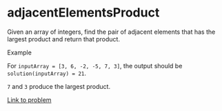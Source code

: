 # adjacentElementsProduct

Given an array of integers, find the pair of adjacent elements that has the largest product and return that product.

Example

For `inputArray = [3, 6, -2, -5, 7, 3]`, the output should be `solution(inputArray) = 21`.

`7` and `3` produce the largest product.

[Link to problem](https://app.codesignal.com/arcade/intro/level-2/xzKiBHjhoinnpdh6m)